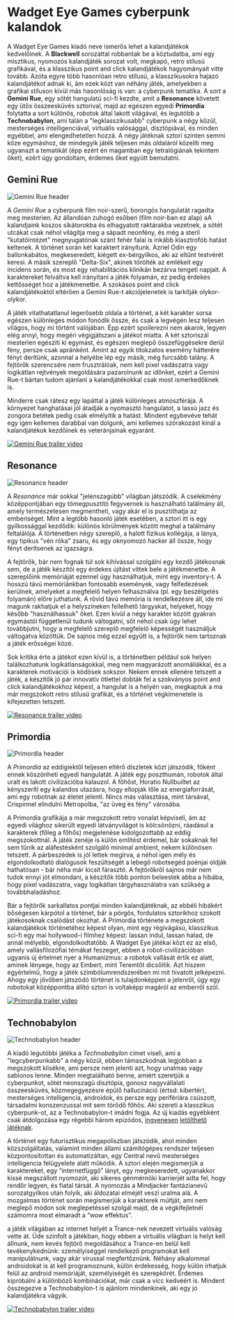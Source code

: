 # Wadget Eye Games cyberpunk kalandok

A Wadget Eye Games kiadó neve ismerős lehet a kalandjátékok kedvelőinek. A **Blackwell** sorozattal robbantak be a köztudatba, ami egy misztikus, nyomozós kalandjáték sorozat volt, megkapó, retro stílusú grafikával, és a klasszikus point and click kalandjátékok hagyományait vitte tovább. Azóta egyre több hasonlóan retro stílusú, a klasszikusokra hajazó kalandjátékot adnak ki, ám ezek közt van néhány játék, amelyekben a grafikai stíluson kívül más hasonlóság is van: a cyberpunk tematika. A sort a **Gemini Rue**, egy sötét hangulatú sci-fi kezdte, amit a **Resonance** követett egy ütős összeesküvés sztorival, majd az egészen egyedi **Primordia** folytatta a sort különös, robotok által lakott világával, és legutóbb a **Technobabylon**, ami talán a "legklasszikusabb" cyberpunk a négy közül, mesterséges intelligenciával, virtuális valósággal, disztópiával, és minden egyébbel, ami elengedhetetlen hozzá. A négy játéknak sztori szinten semmi köze egymáshoz, de mindegyik játék teljesen más oldaláról közelíti meg ugyanazt a tematikát (épp ezért én magamban egy tetralógiának tekintem őket), ezért úgy gondoltam, érdemes őket együtt bemutatni.


## Gemini Rue

![Gemini Rue header][gemini-logo]

A *Gemini Rue* a cyberpunk film noir-szerű, borongós hangulatát ragadta meg mesterien. Az állandóan zuhogó esőben (film noir-ban ez alap) aA kalandjaink koszos sikátorokba és elhagyatott raktárakba vezetnek, a sötét utcákat csak néhol világítja meg a sápadt neonfény, és még a steril "kutatóintézet" megnyugatónak szánt fehér falai is inkább klasztrofób hatást keltenek. A történet során két karaktert irányítunk. Azriel Odin egy ballonkabátos, megkeseredett, kiégett ex-bérgyilkos, aki az eltűnt testvérét keresi. A másik szereplő "Delta-Six", akinek törölték az emlékeit egy incidens során, és most egy rehabilitációs klinikán bezárva tengeti napjait. A karaktereket felváltva kell irányítani a játék folyamán, ez pedig érdekes kettősséget hoz a játékmenetbe. A szokásos point and click kalandjátékoktól eltérően a Gemini Rue-t akciójelenetek is tarkítják olykor-olykor.

A játék vitathatatlanul legerősebb oldala a történet, a két karakter sorsa egészen különleges módon fonódik össze, és csak a legvégén lesz teljesen világos, hogy mi történt valójában. Épp ezért spoilerezni nem akarok, legyen elég annyi, hogy megéri végigjátszani a játékot miatta. A két sztoriszál mesterien egészíti ki egymást, és egészen meglepő összefüggésekre derül fény, persze csak apránként. Amint az egyik titokzatos esemény hátterére fényt derítünk, azonnal a helyébe lép egy másik, még furcsább talány. A fejtörők szerencsére nem frusztrálóak, nem kell pixel vadászatra vagy logikátlan rejtvények megoldására pazarolnunk az időnket, ezért a Gemini Rue-t bártan tudom ajánlani a kalandjátékokkal csak most ismerkedőknek is.

Minderre csak rátesz egy lapáttal a játék különleges atmoszférája. A környezet hanghatásai jól átadják a nyomasztó hangulatot, a lassú jazz és zongora betétek pedig csak elmélyítik a hatást. Mindent egybevéve tehát egy igen kellemes darabbal van dolgunk, ami kellemes szórakozást kínál a kalandjátékok kezdőinek és veteránjainak egyaránt.

[![Gemini Rue trailer video][gemini-yt-image]][gemini-video]


## Resonance

![Resonance header][resonance-logo]

A *Resonance* már sokkal "jelenszagúbb" világban játszódik. A cselekmény középpontjában egy tömegpusztító fegyvernek is használható találmány áll, amely természetesen megmentheti, vagy akár el is pusztíthatja az emberiséget. Mint a legtöbb hasonló játék esetében, a sztori itt is egy gyilkossággal kezdődik: különös körülmények között meghal a találmány feltalálója. A történetben négy szereplő, a halott fizikus kollégája, a lánya, egy tipikus "vén róka" zsaru, és egy oknyomozó hacker áll össze, hogy fényt derítsenek az igazságra.

A fejtörők, bár nem fognak túl sok kihívással szolgálni egy kezdő játékosnak sem, de a játék készítői egy érdekes újítást vittek bele a játékmenetbe. A szereplőink memóriáját ezennel úgy használhatjuk, mint egy inventory-t. A hosszú távú memóriánkban fontosabb események, vagy felfedezések kerülnek, amelyeket a megfelelő helyen felhasználva (pl. egy beszélgetés folyamán) előre juthatunk. A rövid távú memória is rendelkezésre áll, ide mi magunk rakhatjuk el a helyszíneken fellelhető tárgyakat, helyeket, hogy később "használhassuk" őket. Ezen kívül a négy karakter között gyakran egymástól függetlenül tudunk váltogatni, sőt néhol csak úgy lehet továbbjutni, hogy a megfelelő szereplő megfelelő képességét használjuk váltogatva közöttük. De sajnos még ezzel együtt is, a fejtörők nem tartoznak a játék erősségei közé.

Sok kritika érte a játékot ezen kívül is, a történetben például sok helyen találkozhatunk logikátlanságokkal, meg nem magyarázott anomáliákkal, és a karakterek motivációi is ködösek sokszor. Nekem ennek ellenére tetszett a játék, a készítők jó pár innovatív ötlettel dobták fel a szokványos point and click kalandjátékokhoz képest, a hangulat is a helyén van, megkaptuk a ma már megszokott retro stílusú grafikát, és a történet végkimenetele is kifejezetten tetszett.

[![Resonance trailer video][resonance-yt-image]][resonance-video]


## Primordia

![Primordia header][primordia-logo]

A *Primordia* az eddigiektől teljesen eltérő díszletek közt játszódik, főként ennek köszönheti egyedi hangulatát. A játék egy poszthumán, robotok által uralt és lakott civilizációba kalauzol. A főhőst, Horatio Nullbuiltet az kényszeríti egy kalandos utazásra, hogy ellopják tőle az energiaforrását, ami egy robotnak az életet jelenti. Nincs más választása, mint társával, Crispinnel elindulni Metropolba, "az üveg és fény" városába.

A Primordia grafikája a már megszokott retro vonalat képviseli, ám az egyedi világhoz sikerült egyedi látványvilágot is kölcsönözni, ráadásul a karakterek (főleg a főhős) megjelenése kidolgozottabb az eddig megszokottnál. A játék zenéje is külön említést érdemel, bár sokaknak fel sem tűnik az aláfestésként szolgáló minimal ambient, nekem különösen tetszett. A párbeszédek is jól lettek megírva, a néhol igen mély és elgondolkodtató dialógusok feszültségét a lebegő robotsegéd poénjai oldják hathatósan - bár néha már kicsit fárasztó. A fejtörőkről sajnos már nem tudok ennyi jót elmondani, a készítők több ponton beleestek abba a hibába, hogy pixel vadászatra, vagy logikátlan tárgyhasználatra van szükség a továbbhaladáshoz.

Bár a fejtörők sarkallatos pontjai minden kalandjátéknak, az ebbéli hibákért bőségesen kárpótol a történet, bár a pörgős, fordulatos sztorikhoz szokott játékosoknak csalódást okozhat. A Primordia története a megszokott kalandjátékok történetéhez képest olyan, mint egy régivágású, klasszikus sci-fi egy mai hollywood-i filmhez képest: lassan indul, lassan halad, de annál mélyebb, elgondolkodtatóbb. A Wadget Eye játékai közt ez az első, amely vallásfilozófiai témákat feszeget, ebben a robot-civilizációban ugyanis új értelmet nyer a Humanizmus: a robotok vallását értik ez alatt, aminek lényege, hogy az Embert, mint Teremtőt dicsőítik. Azt hiszem egyértelmű, hogy a játék szimbólumrendszerében mi mit hivatott jelképezni. Ahogy egy jövőben játszódó történet is tulajdonképpen a jelenről, úgy egy robotokat középpontba állító sztori is voltaképp magáról az emberről szól.

[![Primordia trailer video][primordia-yt-image]][primordia-video]


## Technobabylon

![Technobabylon header][technobabylon-logo]

A kiadó legutóbbi játéka a *Technobabylon* címet viseli, ami a "legcyberpunkabb" a négy közül, ebben támaszkodnak legjobban a megszokott klisékre, ami persze nem jelenti azt, hogy unalmas vagy sablonos lenne. Minden megtalálható benne, amiért szeretjük a cyberpunkot, sötét neonszagú disztópia, gonosz nagyvállalati összeesküvés, közmegegyezésre épülő hallucináció (értsd: kibertér), mesterséges intelligencia, androidok, és persze egy perifériára csúszott, társadalmi konszenzussal mit sem törődő főhős. Aki szereti a klasszikus cyberpunk-ot, az a Technobabylon-t imádni fogja. Az új kiadás egyébként csak átdolgozása egy régebbi három epizódos, [ingyenesen][technobabylon-episode-1] [letölthető][technobabylon-episode-2] [játéknak][technobabylon-episode-3].

A történet egy futurisztikus megapoliszban játszódik, ahol minden közszolgáltatás, valamint minden állami számítógépes rendszer teljesen központosítottan és automatizáltan, egy Central nevű mesterséges intelligencia felügyelete alatt működik. A sztori elején megismerjük a karaktereket, egy “internetfüggő” lányt, egy megkeseredett, ugyanakkor kissé megszállott nyomozót, aki sikeres génmérnöki karrierjét adta fel, hogy rendőr legyen, és fiatal társát. A nyomozás a Mindjacker fantázianevű sorozatgyilkos után folyik, aki áldozatai elméjét veszi uralma alá. A mozgalmas történet során megismerjük a karakterek múltját, ami nem meglepő módon sok meglepetéssel szolgál majd, de a végkifejletnél számomra most elmaradt a “wow effektus”.

a játék világában az internet helyét a Trance-nek nevezett virtuális valóság vette át. Üde színfolt a játékban, hogy ebben a virtuális világban is helyt kell állnunk, nem kevés fejtörő megoldásához a Trance-en belül kell tevékenykednünk: személyiséggel rendelkező programokat kell manipulálnunk, vagy akár vírussal megfertőznünk. Néhány alkalommal androidokat is át kell programoznunk, külön érdekesség, hogy külön írhatjuk felül az android memóriáját, személyiségét és szerepkörét. Érdemes kipróbálni a különböző kombinációkat, már csak a vicc kedvéért is. Mindent összegezve a Technobabylon-t is ajánlom mindenkinek, aki egy jó kalandjátékra vágyik.

[![Technobabylon trailer video][technobabylon-yt-image]][technobabylon-video]


[gemini-logo]: http://www.wadjeteyegames.com/wp-content/uploads/geminirue_slide-940x240.jpg
[gemini-yt-image]: http://img.youtube.com/vi/foZp9ToBewA/0.jpg
[gemini-video]: http://www.youtube.com/watch?v=foZp9ToBewA
[resonance-logo]: http://www.wadjeteyegames.com/wp-content/uploads/resonance_slide-940x240.jpg
[resonance-yt-image]: http://img.youtube.com/vi/FM0NbDq10GA/0.jpg
[resonance-video]: http://www.youtube.com/watch?v=FM0NbDq10GA
[primordia-logo]: http://www.wadjeteyegames.com/wp-content/uploads/primordia-slide-940x240.jpg
[primordia-yt-image]: http://img.youtube.com/vi/0YvWQi_5fsw/0.jpg
[primordia-video]: http://www.youtube.com/watch?v=0YvWQi_5fsw
[technobabylon-logo]: http://www.wadjeteyegames.com/wp-content/uploads/technobanner1-940x240.png
[technobabylon-yt-image]: http://img.youtube.com/vi/a6EdhoH3uWE/0.jpg
[technobabylon-video]: http://www.youtube.com/watch?v=a6EdhoH3uWE
[technobabylon-episode-1]: http://www.adventuregamestudio.co.uk/site/games/game/1368/
[technobabylon-episode-2]: http://www.adventuregamestudio.co.uk/site/games/game/1387/
[technobabylon-episode-3]: http://www.adventuregamestudio.co.uk/site/games/game/1418/
